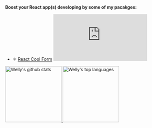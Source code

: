 **Boost your React app(s) developing by some of my pacakges:**

- ⚛️ [React Cool Form](https://www.npmjs.com/package/react-cool-form) ![stars](https://ghbtns.com/github-btn.html?user=wellyshen&repo=react-cool-form)

<a href="https://www.linkedin.com/in/welly-shen-8b43287a">
  <img height="180rem" src="https://github-readme-stats.vercel.app/api?username=wellyshen&show_icons=true&theme=react" alt="Welly's github stats" />
  <img height="180rem" src="https://github-readme-stats.vercel.app/api/top-langs/?username=wellyshen&layout=compact&theme=react" alt="Welly's top languages" />
</a>

